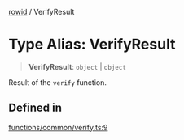 [rowid](../README.md) / VerifyResult

# Type Alias: VerifyResult

> **VerifyResult**: `object` \| `object`

Result of the `verify` function.

## Defined in

[functions/common/verify.ts:9](https://github.com/alpheustangs/rowid.js/blob/68e6ee836f9687b3dbb23a54c93ad90273de5d07/packages/rowid/src/functions/common/verify.ts#L9)
